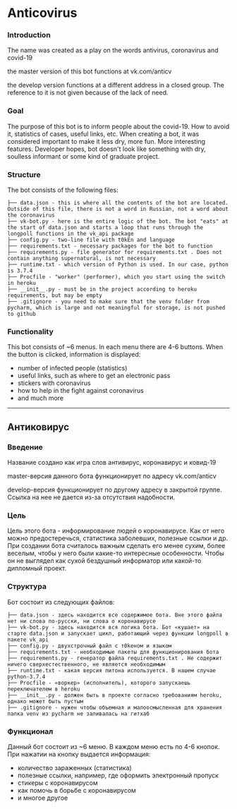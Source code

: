 # Anticovirus

### Introduction

The name was created as a play on the words antivirus, coronavirus and covid-19

the master version of this bot functions at vk.com/anticv

the develop version functions at a different address in a closed group. The reference to it is not given because of the lack of need.

### Goal

The purpose of this bot is to inform people about the covid-19. How to avoid it, statistics of cases, useful links, etc.
When creating a bot, it was considered important to make it less dry, more fun. More interesting features. Developer hopes, bot doesn't look like something with dry, soulless informant or some kind of graduate project.

### Structure

The bot consists of the following files:

```
├── data.json - this is where all the contents of the bot are located. Outside of this file, there is not a word in Russian, not a word about the coronavirus
├── vk-bot.py - here is the entire logic of the bot. The bot "eats" at the start of data.json and starts a loop that runs through the longpoll functions in the vk_api package
├── config.py - two-line file with t0kЕn and language
├── requirements.txt - necessary packages for the bot to function
├── requirements.py - file generator for requirements.txt . Does not contain anything supernatural, is not necessary
├── runtime.txt - which version of Python is used. In our case, python is 3.7.4
├── Procfile - "worker" (performer), which you start using the switch in heroku
├── __init__.py - must be in the project according to heroku requirements, but may be empty
├── .gitignore - you need to make sure that the venv folder from pycharm, which is large and not meaningful for storage, is not pushed to github
```

### Functionality

This bot consists of ~6 menus. In each menu there are 4-6 buttons. When the button is clicked, information is displayed:
- number of infected people (statistics)
- useful links, such as where to get an electronic pass
- stickers with coronavirus
- how to help in the fight against coronavirus
- and much more

_____________________________

## Антиковирус

### Введение

Название создано как игра слов антивирус, коронавирус и ковид-19

master-версия данного бота функционирует по адресу vk.com/anticv

develop-версия функционирует по другому адресу в закрытой группе. Ссылка на нее не дается из-за отсутствия надобности.

### Цель 

Цель этого бота - информирование людей о коронавирусе. Как от него можно предостеречься, статистика заболевших, полезные ссылки и др.
При создании бота считалось важным сделать его менее сухим, более веселым, чтобы у него были какие-то интересные особенности. Чтобы он не выглядел как сухой бездушный информатор или какой-то дипломный проект.

### Структура

Бот состоит из следующих файлов:

```
├── data.json - здесь находится все содержимое бота. Вне этого файла нет ни слова по-русски, ни слова о коронавирусе
├── vk-bot.py - здесь находится вся логика бота. Бот «кушает» на старте data.json и запускает цикл, работающий через функции longpoll в пакете vk_api
├── config.py - двухстрочный файл с т0keном и языком
├── requirements.txt - необходимые пакеты для функционирования бота
├── requirements.py - генератор файла requirements.txt . Не содержит ничего сверхестественного, не является необходимым
├── runtime.txt - какая версия питона используется. В нашем случае python-3.7.4
├── Procfile - «воркер» (исполнитель), которого запускаешь переключателем в heroku
├── __init__.py - должен быть в проекте согласно требованиям heroku, однако может быть пустым
├── .gitignore - нужен чтобы объемная и малоосмысленная для хранения папка venv из pycharm не заливалась на гитхаб
```

### Функционал

Данный бот состоит из ~6 меню. В каждом меню есть по 4-6 кнопок. При нажатии на кнопку выдается информация:
- количество зараженных (статистика)
- полезные ссылки, например, где оформить электронный пропуск
- стикеры с коронавирусом
- как помочь в борьбе с коронавирусом
- и многое другое

